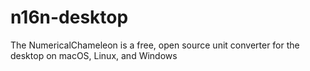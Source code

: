 # n16n-desktop
The NumericalChameleon is a free, open source unit converter for the desktop on macOS, Linux, and Windows
